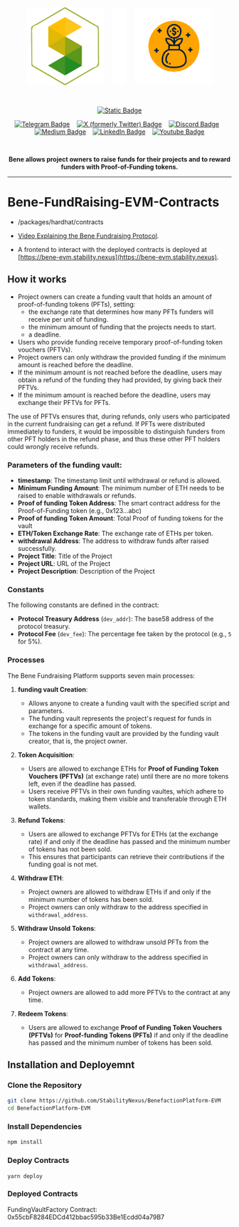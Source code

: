 <!-- Don't delete it -->
<div name="readme-top"></div>

<!-- Organization Logo -->
<div align="center">
  <img alt="Stability Nexus" src="public/orglogo.svg" width="175">
  &nbsp;
  &nbsp;
  <img src="public/plusSign.svg" width="30" height="175" />
  &nbsp;
  &nbsp;
  <img src="public/Benelogo.svg" width="175" />
</div>

&nbsp;

<!-- Organization Name -->
<div align="center">

[![Static Badge](https://img.shields.io/badge/Stability_Nexus-/Bene-228B22?style=for-the-badge&labelColor=FFC517)](https://bene-evm.stability.nexus/)

</div>

<!-- Organization/Project Social Handles -->
<p align="center">
<!-- Telegram -->
<a href="https://t.me/StabilityNexus">
<img src="https://img.shields.io/badge/Telegram-black?style=flat&logo=telegram&logoColor=white&logoSize=auto&color=24A1DE" alt="Telegram Badge"/></a>
&nbsp;&nbsp;
<!-- X (formerly Twitter) -->
<a href="https://x.com/StabilityNexus">
<img src="https://img.shields.io/twitter/follow/StabilityNexus" alt="X (formerly Twitter) Badge"/></a>
&nbsp;&nbsp;
<!-- Discord -->
<a href="https://discord.gg/YzDKeEfWtS">
<img src="https://img.shields.io/discord/995968619034984528?style=flat&logo=discord&logoColor=white&logoSize=auto&label=Discord&labelColor=5865F2&color=57F287" alt="Discord Badge"/></a>
&nbsp;&nbsp;
<!-- Medium -->
<a href="https://news.stability.nexus/">
  <img src="https://img.shields.io/badge/Medium-black?style=flat&logo=medium&logoColor=black&logoSize=auto&color=white" alt="Medium Badge"></a>
&nbsp;&nbsp;
<!-- LinkedIn -->
<a href="https://linkedin.com/company/stability-nexus">
  <img src="https://img.shields.io/badge/LinkedIn-black?style=flat&logo=LinkedIn&logoColor=white&logoSize=auto&color=0A66C2" alt="LinkedIn Badge"></a>
&nbsp;&nbsp;
<!-- Youtube -->
<a href="https://www.youtube.com/@StabilityNexus">
  <img src="https://img.shields.io/youtube/channel/subscribers/UCZOG4YhFQdlGaLugr_e5BKw?style=flat&logo=youtube&logoColor=white&logoSize=auto&labelColor=FF0000&color=FF0000" alt="Youtube Badge"></a>
</p>

&nbsp;

<!-- Project core values and objective -->
<p align="center">
  <strong>
Bene allows project owners to raise funds for their projects and to reward funders with Proof-of-Funding tokens.
  </strong>
</p>

---

# Bene-FundRaising-EVM-Contracts

- /packages/hardhat/contracts

- [Video Explaining the Bene Fundraising Protocol](https://www.youtube.com/watch?v=HHN31PkUxaU").

- A frontend to interact with the deployed contracts is deployed at [https://bene-evm.stability.nexus](https://bene-evm.stability.nexus).

## How it works

- Project owners can create a funding vault that holds an amount of proof-of-funding tokens (PFTs), setting:
  - the exchange rate that determines how many PFTs funders will receive per unit of funding.
  - the minimum amount of funding that the projects needs to start.
  - a deadline.
- Users who provide funding receive temporary proof-of-funding token vouchers (PFTVs).
- Project owners can only withdraw the provided funding if the minimum amount is reached before the deadline.
- If the minimum amount is not reached before the deadline, users may obtain a refund of the funding they had provided, by giving back their PFTVs.
- If the minimum amount is reached before the deadline, users may exchange their PFTVs for PFTs.

The use of PFTVs ensures that, during refunds, only users who participated in the current fundraising can get a refund. If PFTs were distributed immediately to funders, it would be impossible to distinguish funders from other PFT holders in the refund phase, and thus these other PFT holders could wrongly receive refunds.

### Parameters of the funding vault:

- **timestamp**: The timestamp limit until withdrawal or refund is allowed.
- **Minimum Funding Amount**: The minimum number of ETH needs to be raised to enable withdrawals or refunds.
- **Proof of funding Token Address**: The smart contract address for the Proof-of-Funding token (e.g., 0x123...abc)
- **Proof of funding Token Amount**: Total Proof of funding tokens for the vault
- **ETH/Token Exchange Rate**: The exchange rate of ETHs per token.
- **withdrawal Address**: The address to withdraw funds after raised successfully.
- **Project Title**: Title of the Project
- **Project URL**: URL of the Project
- **Project Description**: Description of the Project

### Constants

The following constants are defined in the contract:

- **Protocol Treasury Address** (`dev_addr`): The base58 address of the protocol treasury.
- **Protocol Fee** (`dev_fee`): The percentage fee taken by the protocol (e.g., `5` for 5%).

### Processes

The Bene Fundraising Platform supports seven main processes:

1. **funding vault Creation**:

   - Allows anyone to create a funding vault with the specified script and parameters.
   - The funding vault represents the project's request for funds in exchange for a specific amount of tokens.
   - The tokens in the funding vault are provided by the funding vault creator, that is, the project owner.

2. **Token Acquisition**:

   - Users are allowed to exchange ETHs for **Proof of Funding Token Vouchers (PFTVs)** (at exchange rate) until there are no more tokens left, even if the deadline has passed.
   - Users receive PFTVs in their own funding vaultes, which adhere to token standards, making them visible and transferable through ETH wallets.

3. **Refund Tokens**:

   - Users are allowed to exchange PFTVs for ETHs (at the exchange rate) if and only if the deadline has passed and the minimum number of tokens has not been sold.
   - This ensures that participants can retrieve their contributions if the funding goal is not met.

4. **Withdraw ETH**:

   - Project owners are allowed to withdraw ETHs if and only if the minimum number of tokens has been sold.
   - Project owners can only withdraw to the address specified in `withdrawal_address`.

5. **Withdraw Unsold Tokens**:

   - Project owners are allowed to withdraw unsold PFTs from the contract at any time.
   - Project owners can only withdraw to the address specified in `withdrawal_address`.

6. **Add Tokens**:

   - Project owners are allowed to add more PFTVs to the contract at any time.

7. **Redeem Tokens**:
   - Users are allowed to exchange **Proof of Funding Token Vouchers (PFTVs)** for **Proof-funding Tokens (PFTs)** if and only if the deadline has passed and the minimum number of tokens has been sold.

## Installation and Deployemnt

### Clone the Repository

```bash
git clone https://github.com/StabilityNexus/BenefactionPlatform-EVM
cd BenefactionPlatform-EVM
```

### Install Dependencies

```bash
npm install
```

### Deploy Contracts

```
yarn deploy
```

### Deployed Contracts

FundingVaultFactory Contract: 0x55cbF8284EDCd412bbac595b33Be1Ecdd04a79B7
